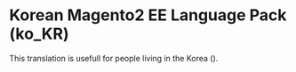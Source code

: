 # Korean Magento2 EE Language Pack (ko_KR)
This translation is usefull for people living in the Korea ().
